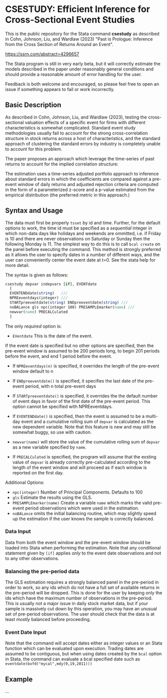 # CSESTUDY: Efficient Inference for Cross-Sectional Event Studies
This is the public repository for the Stata command **csestudy** as described in Cohn, Johnson, Liu, and Wardlaw (2023) "Past is Prologue: Inference from the Cross Section of Returns Around an Event".

https://ssrn.com/abstract=4296657

The Stata program is still in very early beta, but it will correctly estimate the models described in the paper under reasonably general conditions and should provide a reasonable amount of error handling for the user.

Feedback is both welcome and encouraged, so please feel free to open an issue if something appears to fail or work incorrectly.

## Basic Description

As described in Cohn, Johnson, Liu, and Wardlaw (2023), testing the cross-sectional valuation effects of a specific event for firms with different characteristics is somewhat complicated. Standard event study methodologies usually fail to account for the strong cross-correlation structure in stock returns across a host of characteristics, and the standard approach of clustering the standard errors by industry is completely unable to account for this problem.

The paper proposes an approach which leverage the time-series of past returns to account for the implied correlation structure:

The estimation uses a time-series adjusted portfolio approach to inference about standard errors in which the coefficients are compared against a pre-event window of daily returns and adjusted rejection criteria are computed in the form of a parameterized z-score and a p-value estimated from the empirical distribution (the preferred metric in this approach.)


## Syntax and Usage

The data must first be properly `tsset` by id and time. Further, for the default options to work, the time id must be specified as a _sequential_ integer in which non-data days like holidays and weekends are ommitted, i.e. if Friday is 10 and there are never observations on Saturday or Sunday then the following Monday is 11. The simplest way to do this is to call `bcal create` on the panel before executing the command. This method is strongly preferred as it allows the user to specify dates in a number of different ways, and the user can conveniently center the event date at t=0. See the stata help for more detail. 

The syntax is given as follows:

```stata
csestudy depvar indepvars [if], EVENTdate
  [
  EVENTENDdate(string)   ///
  NPREeventdays(integer) ///
  STARTpreeventdate(string) ENDpreeventdate(string) ///
  noBALance gls npc(integer 100) PRESAMPLEmarker(name) ///
  newvar(name) PRECALCulated
  ] 
```
The only _required_ option is:
- `EVentdate` This is the date of the event.

If the event date is specified but no other options are specified, then the pre-event window is assumed to be 200 periods long, to begin 201 periods before the event, and end 1 period before the event.

- If `NPREeventdays(n)` is specified, it overrides the length of the pre-event window default to n
- If `ENDpreeventdate()` is specified, it specifies the last date of the pre-event period, with n total pre-event days
- If `STARTpreeventdate()` is specified, it overrides the the default number of event days in favor of the first date of the pre-event period. This option cannot be specified with NPREeventdays.

- If `EVENTENDdate()` is specified, then the event is assumed to be a multi-day event and a cumulative rolling sum of `depvar` is calculated as the new dependent variable. Note that this feature is new and may still be somewhat buggy, so use with caution.
- `newvar(name)` will store the value of the cumulative rolling sum of `depvar` as a new variable specified by `name`.
- If `PRECALCulated` is specified, the program will assume that the exsting value of `depvar` is already correctly pre-calculated according to the length of the event window and will proceed as if each window is reported on the first day.
 
Additional Options:
- `npc(integer)`  Number of Principal Components. Defaults to 100
- `gls` Estimate the results using the GLS.
- `PRESAMPLEmarker(name)`  Create a variable `name` which marks the valid pre-event period observations which were used in the estimation.
- `noBALance` omits the initial balancing routine, which may slightly speed up the estimation if the user knows the sample is correctly balanced.
 

### Data Input
Data from both the event window and the pre-event window should be loaded into Stata when performing the estimation. Note that any conditional statement given by `[if]` applies *only* to the event date observations and not to any other observations.


### Balancing the pre-period data
The GLS estimation requires a strongly balanced panel in the pre-period in order to work, so any ids which do not have a full set of available returns in the pre-period will be dropped. This is done for the user by keeping only the ids which have the maximum number of observations in the pre-period. This is usually not a major issue in daily stock market data, but if your sample is massively cut down by this operation, you may have an unusual set of pre-period observations. The user should check that the data is at least *mostly* balanced before proceeding.


### Event Date Input
Note that the command will accept dates either as integer values or an Stata function which can be evaluated upon execution. Trading dates are assumed to be contiguous, but when using dates created by the `bcal` option in Stata, the command can evaluate a bcal specified date such as `eventdate(bofd("mycal",mdy(9,19,2011)))`

## Example
...
